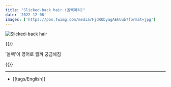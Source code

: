 ```yaml
---
title: "Slicked-back hair (올빽머리)"
date: '2022-12-08'
images: ['https://pbs.twimg.com/media/FjdRUbyagAEkUub?format=jpg']
---
```

![Slicked-back hair](https://pbs.twimg.com/media/FjdRUbyagAEkUub?format=jpg)

{{<tweet user="nxz_dxv" id="1600837648763228163">}}

'올빽'이 영어로 뭘까 궁금해짐

{{<youtube CmNNwzNubxY>}}

---
- [[tags/English]]
